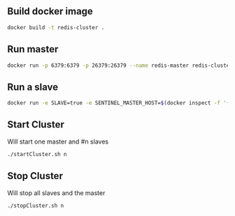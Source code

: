 ## Build docker image

```bash
docker build -t redis-cluster .
```

## Run master 
```bash
docker run -p 6379:6379 -p 26379:26379 --name redis-master redis-cluster
```

## Run a slave
```bash
docker run -e SLAVE=true -e SENTINEL_MASTER_HOST=$(docker inspect -f '{{range .NetworkSettings.Networks}}{{.IPAddress}}{{end}}' redis-master) -p 26378:26379 --name slave-name redis-cluster
```

## Start Cluster
Will start one master and #n slaves
```bash
./startCluster.sh n
```

## Stop Cluster
Will stop all slaves and the master
```bash
./stopCluster.sh n
```